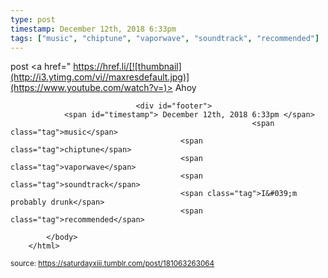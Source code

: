 ```yaml
---
type: post
timestamp: December 12th, 2018 6:33pm
tags: ["music", "chiptune", "vaporwave", "soundtrack", "recommended"]
---
```

post
<a href=" https://href.li/[![thumbnail](http://i3.ytimg.com/vi/ /maxresdefault.jpg)](https://www.youtube.com/watch?v= )>
                        Ahoy                    </a>
                
                
                
                                <div id="footer">
                <span id="timestamp"> December 12th, 2018 6:33pm </span>
                                                          <span class="tag">music</span>
                                          <span class="tag">chiptune</span>
                                          <span class="tag">vaporwave</span>
                                          <span class="tag">soundtrack</span>
                                          <span class="tag">I&#039;m probably drunk</span>
                                          <span class="tag">recommended</span>
                                                    
            </body>
        </html>

        
<small>source: https://saturdayxiii.tumblr.com/post/181063263064</small>